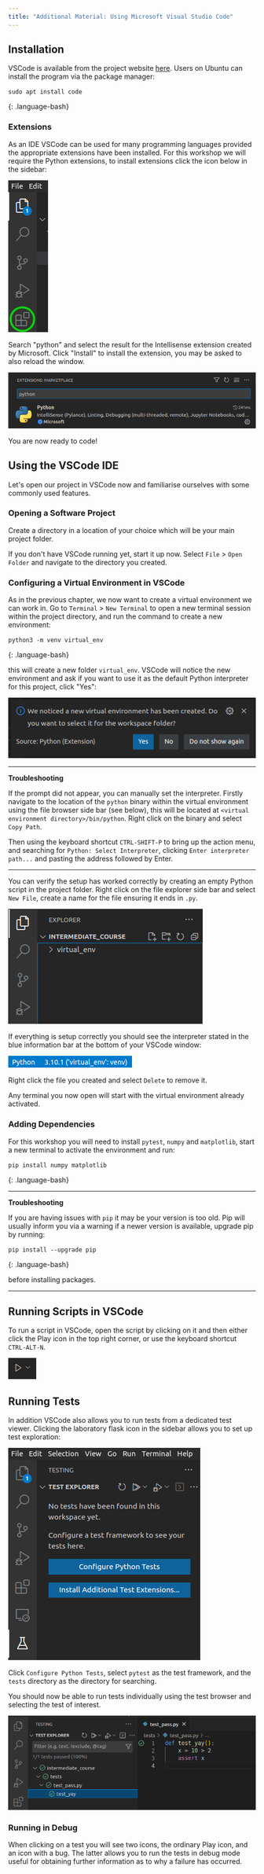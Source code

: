 ```yaml
---
title: "Additional Material: Using Microsoft Visual Studio Code"
---
```


## Installation

VSCode is available from the project website [here](https://code.visualstudio.com/download). Users on Ubuntu can install the program via the package manager:

~~~
sudo apt install code
~~~
{: .language-bash}

### Extensions

As an IDE VSCode can be used for many programming languages provided the appropriate extensions have been installed. For this workshop we will require the Python extensions, to install extensions click the icon below in the sidebar:

![extensions_icon](../fig/extensions.png)

Search "python" and select the result for the Intellisense extension created by Microsoft. Click "Install" to install the extension, you may be asked to also reload the window.

![ext_python](../fig/python_ext.png)

You are now ready to code!


## Using the VSCode IDE

Let's open our project in VSCode now and familiarise ourselves with some commonly used features.

### Opening a Software Project

Create a directory in a location of your choice which will be your main project folder.

If you don't have VSCode running yet, start it up now. Select `File` > `Open Folder` and navigate to the directory you created.


### Configuring a Virtual Environment in VSCode

As in the previous chapter, we now want to create a virtual environment we can work in. Go to `Terminal` > `New Terminal` to open a new terminal session within the project directory, and run the command to create a new environment:

~~~
python3 -m venv virtual_env
~~~
{: .language-bash}

this will create a new folder `virtual_env`. VSCode will notice the new environment and ask if you want to use it as the default Python interpreter for this project, click "Yes":

![use_env](../fig/use_env.png)

---
**Troubleshooting**

If the prompt did not appear, you can manually set the interpreter. Firstly navigate to the location of the `python` binary within the virtual environment using the file browser side bar (see below), this will be located at `<virtual environment directory>/bin/python`. Right click on the binary and select `Copy Path`.

Then using the keyboard shortcut `CTRL-SHIFT-P` to bring up the action menu, and searching for `Python: Select Interpreter`, clicking `Enter interpreter path...` and pasting the address followed by Enter.

---

You can verify the setup has worked correctly by creating an empty Python script in the project folder. Right click on the file explorer side bar and select `New File`, create a name for the file ensuring it ends in `.py`.

![file_browser](../fig/file_explorer.png)

If everything is setup correctly you should see the interpreter stated in the blue information bar at the bottom of your VSCode window:

![indicator](../fig/virtual_env_indicator.png)

Right click the file you created and select `Delete` to remove it.

Any terminal you now open will start with the virtual environment already activated.


### Adding Dependencies

For this workshop you will need to install `pytest`, `numpy` and `matplotlib`, start a new terminal to activate the environment and run:

~~~
pip install numpy matplotlib
~~~
{: .language-bash}

---

**Troubleshooting**

If you are having issues with `pip` it may be your version is too old. Pip will usually inform you via a warning if a newer version is available, upgrade pip by running:

~~~
pip install --upgrade pip
~~~
{: .language-bash}

before installing packages.

---


## Running Scripts in VSCode

To run a script in VSCode, open the script by clicking on it and then either click the Play icon in the top right corner, or use the keyboard shortcut `CTRL-ALT-N`.

![run_code](../fig/play.png)


## Running Tests

In addition VSCode also allows you to run tests from a dedicated test viewer. Clicking the laboratory flask icon in the sidebar allows you to set up test exploration:

![test_explore](../fig/test_explorer.png)

Click `Configure Python Tests`, select `pytest` as the test framework, and the `tests` directory as the directory for searching.

You should now be able to run tests individually using the test browser and selecting the test of interest.

![test_demo](../fig/run_test.png)

### Running in Debug 

When clicking on a test you will see two icons, the ordinary Play icon, and an icon with a bug. The latter allows you to run the tests in debug mode useful for obtaining further information as to why a failure has occurred.